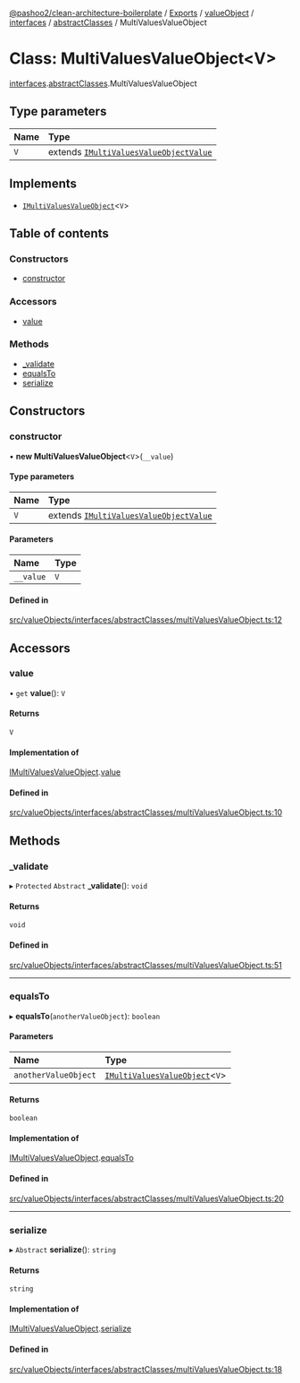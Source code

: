 [@pashoo2/clean-architecture-boilerplate](../README.md) / [Exports](../modules.md) / [valueObject](../modules/valueobject.md) / [interfaces](../modules/valueobject.interfaces.md) / [abstractClasses](../modules/valueobject.interfaces.abstractclasses.md) / MultiValuesValueObject

# Class: MultiValuesValueObject<V\>

[interfaces](../modules/valueobject.interfaces.md).[abstractClasses](../modules/valueobject.interfaces.abstractclasses.md).MultiValuesValueObject

## Type parameters

| Name | Type |
| :------ | :------ |
| `V` | extends [`IMultiValuesValueObjectValue`](../interfaces/valueobject.interfaces.imultivaluesvalueobjectvalue.md) |

## Implements

- [`IMultiValuesValueObject`](../interfaces/valueobject.interfaces.imultivaluesvalueobject.md)<`V`\>

## Table of contents

### Constructors

- [constructor](valueobject.interfaces.abstractclasses.multivaluesvalueobject.md#constructor)

### Accessors

- [value](valueobject.interfaces.abstractclasses.multivaluesvalueobject.md#value)

### Methods

- [\_validate](valueobject.interfaces.abstractclasses.multivaluesvalueobject.md#_validate)
- [equalsTo](valueobject.interfaces.abstractclasses.multivaluesvalueobject.md#equalsto)
- [serialize](valueobject.interfaces.abstractclasses.multivaluesvalueobject.md#serialize)

## Constructors

### constructor

• **new MultiValuesValueObject**<`V`\>(`__value`)

#### Type parameters

| Name | Type |
| :------ | :------ |
| `V` | extends [`IMultiValuesValueObjectValue`](../interfaces/valueobject.interfaces.imultivaluesvalueobjectvalue.md) |

#### Parameters

| Name | Type |
| :------ | :------ |
| `__value` | `V` |

#### Defined in

[src/valueObjects/interfaces/abstractClasses/multiValuesValueObject.ts:12](https://github.com/pashoo2/clean-architecture-boilerplate/blob/88f8e3d/src/valueObjects/interfaces/abstractClasses/multiValuesValueObject.ts#L12)

## Accessors

### value

• `get` **value**(): `V`

#### Returns

`V`

#### Implementation of

[IMultiValuesValueObject](../interfaces/valueobject.interfaces.imultivaluesvalueobject.md).[value](../interfaces/valueobject.interfaces.imultivaluesvalueobject.md#value)

#### Defined in

[src/valueObjects/interfaces/abstractClasses/multiValuesValueObject.ts:10](https://github.com/pashoo2/clean-architecture-boilerplate/blob/88f8e3d/src/valueObjects/interfaces/abstractClasses/multiValuesValueObject.ts#L10)

## Methods

### \_validate

▸ `Protected` `Abstract` **_validate**(): `void`

#### Returns

`void`

#### Defined in

[src/valueObjects/interfaces/abstractClasses/multiValuesValueObject.ts:51](https://github.com/pashoo2/clean-architecture-boilerplate/blob/88f8e3d/src/valueObjects/interfaces/abstractClasses/multiValuesValueObject.ts#L51)

___

### equalsTo

▸ **equalsTo**(`anotherValueObject`): `boolean`

#### Parameters

| Name | Type |
| :------ | :------ |
| `anotherValueObject` | [`IMultiValuesValueObject`](../interfaces/valueobject.interfaces.imultivaluesvalueobject.md)<`V`\> |

#### Returns

`boolean`

#### Implementation of

[IMultiValuesValueObject](../interfaces/valueobject.interfaces.imultivaluesvalueobject.md).[equalsTo](../interfaces/valueobject.interfaces.imultivaluesvalueobject.md#equalsto)

#### Defined in

[src/valueObjects/interfaces/abstractClasses/multiValuesValueObject.ts:20](https://github.com/pashoo2/clean-architecture-boilerplate/blob/88f8e3d/src/valueObjects/interfaces/abstractClasses/multiValuesValueObject.ts#L20)

___

### serialize

▸ `Abstract` **serialize**(): `string`

#### Returns

`string`

#### Implementation of

[IMultiValuesValueObject](../interfaces/valueobject.interfaces.imultivaluesvalueobject.md).[serialize](../interfaces/valueobject.interfaces.imultivaluesvalueobject.md#serialize)

#### Defined in

[src/valueObjects/interfaces/abstractClasses/multiValuesValueObject.ts:18](https://github.com/pashoo2/clean-architecture-boilerplate/blob/88f8e3d/src/valueObjects/interfaces/abstractClasses/multiValuesValueObject.ts#L18)
